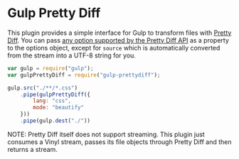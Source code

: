 # Gulp Pretty Diff

This plugin provides a simple interface for Gulp to transform files with [Pretty Diff](http://prettydiff.com/). You can pass [any option supported by the Pretty Diff API](http://prettydiff.com/documentation.xhtml#function_properties) as a property to the options object, except for `source` which is automatically converted from the stream into a UTF-8 string for you.

```js
var gulp = require("gulp");
var gulpPrettyDiff = require("gulp-prettydiff");

gulp.src("./**/*.css")
    .pipe(gulpPrettyDiff({
        lang: "css",
        mode: "beautify"
    }))
    .pipe(gulp.dest("./"))
```

NOTE: Pretty Diff itself does not support streaming. This plugin just consumes a Vinyl stream, passes its file objects through Pretty Diff and then returns a stream.